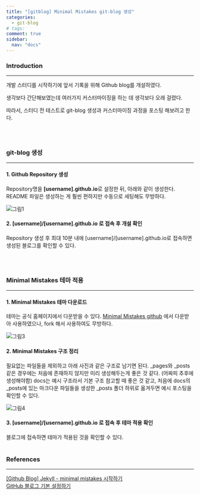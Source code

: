 ```yaml
---
title: "[gitblog] Minimal Mistakes git-blog 생성"
categories:
  - git-blog
# tags:
comment: true
sidebar:
  nav: "docs"
---
```


### Introduction
--- 

개발 스터디를 시작하기에 앞서 기록을 위해 Github blog를 개설하였다.

생각보다 간단해보였는데 여러가지 커스터마이징을 하는 데 생각보다 오래 걸렸다.

따라서, 스터디 전 테스트로 git-blog 생성과 커스터마이징 과정을 포스팅 해보려고 한다.
  
<br><br>

### git-blog 생성
--- 

#### 1. Github Repository 생성

  Repository명을 **[username].github.io**로 설정한 뒤, 아래와 같이 생성한다.
  README 파일은 생성하는 게 훨씬 편하지만 수동으로 세팅해도 무방하다.


  ![그림1](https://github.com/MIMjae/MIMjae.github.io/assets/84848848/6a65ecd5-1f21-48db-856d-467b0ebe2b37)


#### 2. [username]/[username].github.io 로 접속 후 개설 확인

  Repository 생성 후 최대 10분 내에 [username]/[username].github.io로 접속하면 생성된 블로그를 확인할 수 있다.



<br><br>

### Minimal Mistakes 테마 적용
--- 

#### 1. Minimal Mistakes 테마 다운로드

  테마는 공식 홈페이지에서 다운받을 수 있다. 
  [Minimal Mistakes github](https://github.com/mmistakes/minimal-mistakes) 에서 다운받아 사용하였으나, fork 해서 사용하여도 무방하다.

  ![그림3](https://github.com/MIMjae/MIMjae.github.io/assets/84848848/95142b62-ecf0-4044-8bcb-ccece96c2601)


#### 2. Minimal Mistakes 구조 정리 

  필요없는 파일들을 제외하고 아래 사진과 같은 구조로 남기면 된다.
  _pages와 _posts 같은 경우에는 처음에 존재하지 않지만 미리 생성해두는게 좋은 것 같다. (어짜피 추후에 생성해야함)
  docs는 예시 구조라서 기본 구조 참고할 때 좋은 것 같고, 처음에 docs의 _posts에 있는 마크다운 파일들을 생성한 _posts 폴더 하위로 옮겨두면 예시 포스팅을 확인할 수 있다.

  ![그림4](https://github.com/MIMjae/MIMjae.github.io/assets/84848848/80da3564-207c-4095-8843-af7e95a32702)


#### 3. [username]/[username].github.io 로 접속 후 테마 적용 확인
블로그에 접속하면 테마가 적용된 것을 확인할 수 있다.
<br><br>



### References
--- 

[[Github Blog] Jekyll - minimal mistakes 시작하기](https://velog.io/@eona1301/Github-Blog-Jekyll-minimal-mistakes-%EC%8B%9C%EC%9E%91%ED%95%98%EA%B8%B0)
<br>
[GitHub 블로그 기본 설정하기](https://devinlife.com/howto%20github%20pages/blog-config/)

<br><br>
